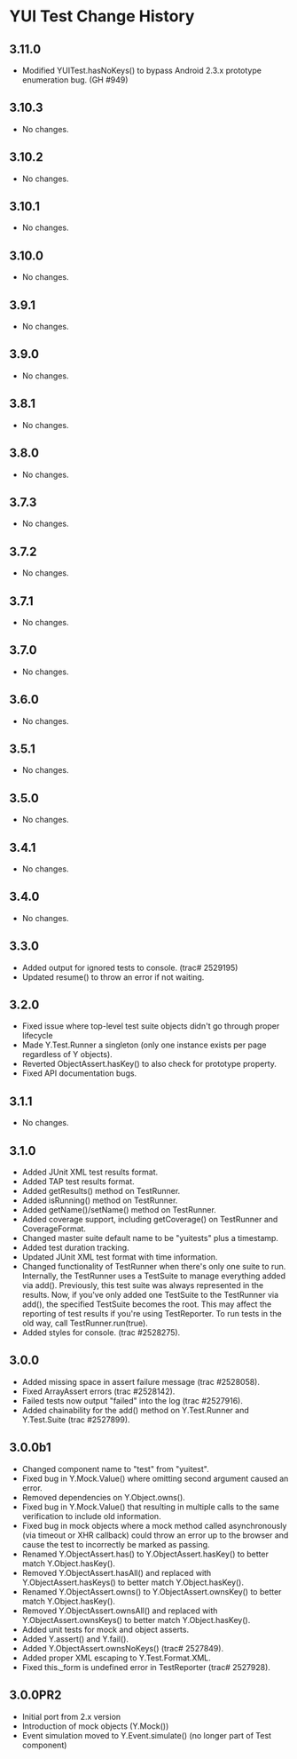 YUI Test Change History
=======================

3.11.0
------

* Modified YUITest.hasNoKeys() to bypass Android 2.3.x prototype
  enumeration bug. (GH #949)

3.10.3
------

* No changes.

3.10.2
------

* No changes.

3.10.1
------

* No changes.

3.10.0
------

* No changes.

3.9.1
-----

* No changes.

3.9.0
-----

* No changes.

3.8.1
-----

* No changes.

3.8.0
-----

* No changes.

3.7.3
-----

* No changes.

3.7.2
-----

* No changes.

3.7.1
-----

* No changes.

3.7.0
-----

* No changes.

3.6.0
-----

  * No changes.

3.5.1
-----

  * No changes.

3.5.0
-----

  * No changes.

3.4.1
-----

  * No changes.

3.4.0
-----

  * No changes.

3.3.0
-----

  * Added output for ignored tests to console. (trac# 2529195)
  * Updated resume() to throw an error if not waiting.

3.2.0
-----

  * Fixed issue where top-level test suite objects didn't go through proper lifecycle
  * Made Y.Test.Runner a singleton (only one instance exists per page regardless of Y objects).
  * Reverted ObjectAssert.hasKey() to also check for prototype property.
  * Fixed API documentation bugs.

3.1.1
-----
  * No changes.

3.1.0
-----

  * Added JUnit XML test results format.
  * Added TAP test results format.
  * Added getResults() method on TestRunner.
  * Added isRunning() method on TestRunner.
  * Added getName()/setName() method on TestRunner.
  * Added coverage support, including getCoverage() on TestRunner and CoverageFormat.
  * Changed master suite default name to be "yuitests" plus a timestamp.
  * Added test duration tracking.
  * Updated JUnit XML test format with time information.
  * Changed functionality of TestRunner when there's only one suite to run. Internally, the TestRunner uses
    a TestSuite to manage everything added via add(). Previously, this test suite was always represented
    in the results. Now, if you've only added one TestSuite to the TestRunner via add(), the specified
    TestSuite becomes the root. This may affect the reporting of test results if you're using TestReporter.
    To run tests in the old way, call TestRunner.run(true).
  * Added styles for console. (trac #2528275).

3.0.0
-----

  * Added missing space in assert failure message (trac #2528058).
  * Fixed ArrayAssert errors (trac #2528142).
  * Failed tests now output "failed" into the log (trac #2527916).
  * Added chainability for the add() method on Y.Test.Runner and Y.Test.Suite (trac #2527899).

3.0.0b1
-------

  * Changed component name to "test" from "yuitest".
  * Fixed bug in Y.Mock.Value() where omitting second argument caused an error.
  * Removed dependencies on Y.Object.owns().
  * Fixed bug in Y.Mock.Value() that resulting in multiple calls to the same verification to include old information.
  * Fixed bug in mock objects where a mock method called asynchronously (via timeout or XHR callback) could throw an error up to the browser and cause the test to incorrectly be marked as passing.
  * Renamed Y.ObjectAssert.has() to Y.ObjectAssert.hasKey() to better match Y.Object.hasKey().
  * Removed Y.ObjectAssert.hasAll() and replaced with Y.ObjectAssert.hasKeys() to better match Y.Object.hasKey().
  * Renamed Y.ObjectAssert.owns() to Y.ObjectAssert.ownsKey() to better match Y.Object.hasKey().
  * Removed Y.ObjectAssert.ownsAll() and replaced with Y.ObjectAssert.ownsKeys() to better match Y.Object.hasKey().
  * Added unit tests for mock and object asserts.
  * Added Y.assert() and Y.fail().
  * Added Y.ObjectAssert.ownsNoKeys() (trac# 2527849).
  * Added proper XML escaping to Y.Test.Format.XML.
  * Fixed this._form is undefined error in TestReporter (trac# 2527928).

3.0.0PR2
--------

  * Initial port from 2.x version
  * Introduction of mock objects (Y.Mock())
  * Event simulation moved to Y.Event.simulate() (no longer part of Test component)
